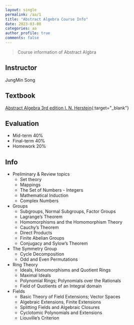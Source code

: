 ```yaml
---
layout: single
permalink: /aa/1
title: "Abstract Algebra Course Info"
date: 2023-03-08
categories: aa
author_profile: true
comments: false
---
```


> Course information of Abstract Algbra

## Instructor

JungMin Song

## Textbook

[Abstract Algebra 3rd edition I. N. Herstein][book_site]{:target="_blank"}

## Evaluation

- Mid-term                 40%
- Final-term               40%
- Homework                 20%

## Info

- Preliminary & Review topics 
  - Set theory  
  - Mappings  
  - The Set of Numbers - Integers   
  - Mathematical Induction  
  - Complex Numbers  
- Groups
  - Subgroups, Normal Subgroups, Factor Groups 
  - Lagrange’s Theorem
  - Homomorphisms and the Homomorphism Theory 
  - Cauchy’s  Theorem
  - Direct Products
  - Finite Abelian Groups
  - Conjugacy and Sylow’s Theorem
- The Symmetry Group
  - Cycle Decomposition
  - Odd and Even Permutations
- Ring Theory
  - Ideals, Homomorphisms and Quotient Rings 
  - Maximal Ideals
  - Polynomial Rings; Polynomials over the Rationals 
  - Field of Quotients of an Integral domain
- Fields
  - Basic Theory of Field Extensions; Vector Spaces 
  - Algebraic Extensions, Finite Extensions
  - Splitting Fields and Algebraic Closures 
  - Cyclotomic Polynomials and Extensions 
  - Liouville’s Criterion

[book_site]: https://www.amazon.com/Abstract-Algebra-I-N-Herstein/dp/0471368792